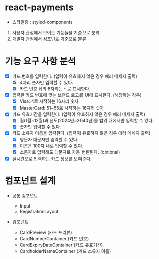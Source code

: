 # react-payments
- 스타일링 : styled-components
1. 사용자 관점에서 보이는 기능들을 기준으로 분류
2. 개발자 관점에서 컴포넌트 기준으로 분류

# 기능 요구 사항 분석
- [x] 카드 번호를 입력한다. (입력이 유효하지 않은 경우 에러 메세지 출력)
  - [x] 4자리 숫자만 입력할 수 있다.
  - [x] 카드 번호 뒤의 8자리는 `*` 로 표시한다.
- [x] 입력한 카드 번호에 맞는 브랜드 로고를 UI에 표시한다. (해당하는 경우)
  - [x] Visa: 4로 시작하는 16자리 숫자
  - [x] MasterCard: 51~55로 시작하는 16자리 숫자
- [x] 카드 유효기간을 입력한다. (입력이 유효하지 않은 경우 에러 메세지 출력)
  - [x] 월(1월~12월)과 년도(2024년~2040년)를 범위 내에서만 입력할 수 있다.
  - [x] 숫자만 입력할 수 있다.
- [x] 카드 소유자 이름을 입력한다. (입력이 유효하지 않은 경우 에러 메세지 출력)
  - [x] 영문자 대문자만 입력할 수 있다.
  - [x] 이름은 100자 내로 입력할 수 있다.
  - [x] 소문자로 입력해도 대문자로 자동 변환된다. (optional)
- [x] 실시간으로 입력하는 카드 정보를 보여준다.

# 컴포넌트 설계
- 공통 컴포넌트
  - Input
  - RegistrationLayout

- 컴포넌트
  - CardPreview (카드 프리뷰)
  - CardNumberContainer (카드 번호)
  - CardExpiryDateContainer (카드 유효기간)
  - CardholderNameContainer (카드 소유자 이름)



